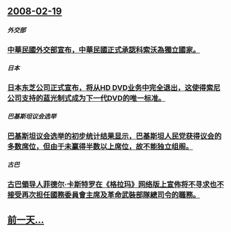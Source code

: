 ## [2008-02-19](/zh/news/2008/02/19/index.md)

##### 外交部
### [中華民國外交部宣布，中華民國正式承認科索沃為獨立國家。](/zh/news/2008/02/19/中華民國外交部宣布-中華民國正式承認科索沃為獨立國家.md)
##### 日本
### [日本东芝公司正式宣布，将从HD DVD业务中完全退出，这使得索尼公司支持的蓝光制式成为下一代DVD的唯一标准。](/zh/news/2008/02/19/日本东芝公司正式宣布-将从HD-DVD业务中完全退出-这使得索尼公司支持的蓝光制式成为下一代DVD的唯一标准.md)
##### 巴基斯坦议会选举
### [巴基斯坦议会选举的初步统计结果显示，巴基斯坦人民党获得议会的多数席位，但由于未赢得半数以上席位，故不能独立组阁。](/zh/news/2008/02/19/巴基斯坦议会选举的初步统计结果显示-巴基斯坦人民党获得议会的多数席位-但由于未赢得半数以上席位-故不能独立组阁.md)
##### 古巴
### [古巴領导人菲德尔·卡斯特罗在《格拉玛》网络版上宣佈将不寻求也不接受再次担任國務委員會主席及革命武裝部隊總司令的職務。](/zh/news/2008/02/19/古巴領导人菲德尔-卡斯特罗在-格拉玛-网络版上宣佈将不寻求也不接受再次担任國務委員會主席及革命武裝部隊總司令的職務.md)
## [前一天...](/zh/news/2008/02/18/index.md)

